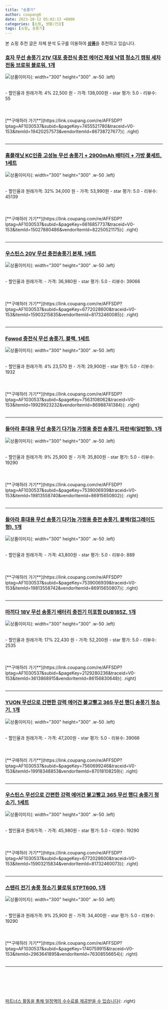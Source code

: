 ```yaml
---
title: "송풍기"
author: coupang6
date: 2023-10-12 05:02:13 +0800
categories: [쇼핑, 생활/건강]
tags: [쇼핑, 송풍기]
---
```


본 쇼핑 추천 글은 자체 분석 도구를 이용하여 [**상품**](https://link.coupang.com/a/bao1ui)을 추천하고 있습니다.

### [효자 무선 송풍기 21V 대포 충전식 충전 에어건 제설 낙엽 청소기 캠핑 세차 전동 브로워 블로워, 1개](https://link.coupang.com/re/AFFSDP?lptag=AF1030537&subid=&pageKey=7455521780&traceid=V0-153&itemId=19420257573&vendorItemId=86738727677)

![상품이미지](https://thumbnail7.coupangcdn.com/thumbnails/remote/230x230ex/image/vendor_inventory/afb7/66c43f85b99dd9bc53cfd4098db17934e02e72b36a4ea8c4d52acef8c436.png){: width="300" height="300" .w-50 .left}


<br>
- 할인율과 원래가격: 4%  22,500   원
- 가격: 138,000원
- star 평가: 5.0
- 리뷰수: 55
<br>
<br>
<br>
<br>
[**구매하러 가기**](https://link.coupang.com/re/AFFSDP?lptag=AF1030537&subid=&pageKey=7455521780&traceid=V0-153&itemId=19420257573&vendorItemId=86738727677){: .right}
<br>
<br>

---

### [홈플래닛 KC인증 고성능 무선 송풍기 + 2900mAh 배터리 + 가방 풀세트, 1세트](https://link.coupang.com/re/AFFSDP?lptag=AF1030537&subid=&pageKey=6616857737&traceid=V0-153&itemId=15027880486&vendorItemId=82250521175)

![상품이미지](https://thumbnail8.coupangcdn.com/thumbnails/remote/230x230ex/image/retail/images/1607503638597286-31c052a8-6ac0-47a4-b465-b9d982bc6428.jpg){: width="300" height="300" .w-50 .left}


<br>
- 할인율과 원래가격: 32%  34,000   원
- 가격: 53,990원
- star 평가: 5.0
- 리뷰수: 45139
<br>
<br>
<br>
<br>
[**구매하러 가기**](https://link.coupang.com/re/AFFSDP?lptag=AF1030537&subid=&pageKey=6616857737&traceid=V0-153&itemId=15027880486&vendorItemId=82250521175){: .right}
<br>
<br>

---

### [우스틴스 20V 무선 충전송풍기 본체, 1세트](https://link.coupang.com/re/AFFSDP?lptag=AF1030537&subid=&pageKey=6772028600&traceid=V0-153&itemId=15903215835&vendorItemId=81732460085)

![상품이미지](https://thumbnail7.coupangcdn.com/thumbnails/remote/230x230ex/image/vendor_inventory/0db8/c2189252a22d58209357e4ea9a0c03185440c8b42e8fba1b0071ff0e3107.jpg){: width="300" height="300" .w-50 .left}


<br>
- 할인율과 원래가격: 
- 가격: 36,980원
- star 평가: 5.0
- 리뷰수: 39066
<br>
<br>
<br>
<br>
[**구매하러 가기**](https://link.coupang.com/re/AFFSDP?lptag=AF1030537&subid=&pageKey=6772028600&traceid=V0-153&itemId=15903215835&vendorItemId=81732460085){: .right}
<br>
<br>

---

### [Fowod 충전식 무선 송풍기, 블랙, 1세트](https://link.coupang.com/re/AFFSDP?lptag=AF1030537&subid=&pageKey=7563108062&traceid=V0-153&itemId=19929923232&vendorItemId=86988741384)

![상품이미지](https://thumbnail10.coupangcdn.com/thumbnails/remote/230x230ex/image/vendor_inventory/eab9/37b90fda804ae7b706c527c3bdf7292b5f109fdfec292f3ca29ba3a348f6.jpg){: width="300" height="300" .w-50 .left}


<br>
- 할인율과 원래가격: 4%  23,570   원
- 가격: 29,900원
- star 평가: 5.0
- 리뷰수: 1932
<br>
<br>
<br>
<br>
[**구매하러 가기**](https://link.coupang.com/re/AFFSDP?lptag=AF1030537&subid=&pageKey=7563108062&traceid=V0-153&itemId=19929923232&vendorItemId=86988741384){: .right}
<br>
<br>

---

### [돌아라 휴대용 무선 송풍기 다기능 가정용 충전 송풍기, 파란색(일반형), 1개](https://link.coupang.com/re/AFFSDP?lptag=AF1030537&subid=&pageKey=7539006939&traceid=V0-153&itemId=19813558740&vendorItemId=86915650802)

![상품이미지](https://thumbnail10.coupangcdn.com/thumbnails/remote/230x230ex/image/vendor_inventory/65d5/fb8c66f09fc2b379170cfdbdb82f56a455fa70449bab126c875edfb849e8.jpg){: width="300" height="300" .w-50 .left}


<br>
- 할인율과 원래가격: 9%  25,900   원
- 가격: 35,800원
- star 평가: 5.0
- 리뷰수: 19290
<br>
<br>
<br>
<br>
[**구매하러 가기**](https://link.coupang.com/re/AFFSDP?lptag=AF1030537&subid=&pageKey=7539006939&traceid=V0-153&itemId=19813558740&vendorItemId=86915650802){: .right}
<br>
<br>

---

### [돌아라 휴대용 무선 송풍기 다기능 가정용 충전 송풍기, 블랙(업그레이드형), 1개](https://link.coupang.com/re/AFFSDP?lptag=AF1030537&subid=&pageKey=7539006939&traceid=V0-153&itemId=19813558742&vendorItemId=86915650807)

![상품이미지](https://thumbnail7.coupangcdn.com/thumbnails/remote/230x230ex/image/vendor_inventory/3ae8/cb20e23bff92e0e977d8791b9ffa7b0b55ef939b7148b1866ad98bc01df3.jpg){: width="300" height="300" .w-50 .left}


<br>
- 할인율과 원래가격: 
- 가격: 43,800원
- star 평가: 5.0
- 리뷰수: 889
<br>
<br>
<br>
<br>
[**구매하러 가기**](https://link.coupang.com/re/AFFSDP?lptag=AF1030537&subid=&pageKey=7539006939&traceid=V0-153&itemId=19813558742&vendorItemId=86915650807){: .right}
<br>
<br>

---

### [마끼다 18V 무선 송풍기 배터리 충전기 미포함 DUB185Z, 1개](https://link.coupang.com/re/AFFSDP?lptag=AF1030537&subid=&pageKey=2129280236&traceid=V0-153&itemId=3613868915&vendorItemId=86156830648)

![상품이미지](https://thumbnail7.coupangcdn.com/thumbnails/remote/230x230ex/image/retail/images/5321947516465914-70424d66-c6ca-4fd8-80a0-1a638ab61a5a.png){: width="300" height="300" .w-50 .left}


<br>
- 할인율과 원래가격: 17%  22,430   원
- 가격: 52,200원
- star 평가: 5.0
- 리뷰수: 2535
<br>
<br>
<br>
<br>
[**구매하러 가기**](https://link.coupang.com/re/AFFSDP?lptag=AF1030537&subid=&pageKey=2129280236&traceid=V0-153&itemId=3613868915&vendorItemId=86156830648){: .right}
<br>
<br>

---

### [YUON 무선으로 간편한 강력 에어건 불고빨고 365 무선 핸디 송풍기 청소기, 1개](https://link.coupang.com/re/AFFSDP?lptag=AF1030537&subid=&pageKey=7560699246&traceid=V0-153&itemId=19918348853&vendorItemId=87018108259)

![상품이미지](https://thumbnail9.coupangcdn.com/thumbnails/remote/230x230ex/image/vendor_inventory/1b65/a06282f4aed087ee087a4daf1bc28b47dab6f7a065c4ab753962aade0b0d.jpg){: width="300" height="300" .w-50 .left}


<br>
- 할인율과 원래가격: 
- 가격: 47,200원
- star 평가: 5.0
- 리뷰수: 39066
<br>
<br>
<br>
<br>
[**구매하러 가기**](https://link.coupang.com/re/AFFSDP?lptag=AF1030537&subid=&pageKey=7560699246&traceid=V0-153&itemId=19918348853&vendorItemId=87018108259){: .right}
<br>
<br>

---

### [우스틴스 무선으로 간편한 강력 에어건 불고빨고 365 무선 핸디 송풍기 청소기, 1세트](https://link.coupang.com/re/AFFSDP?lptag=AF1030537&subid=&pageKey=6772028600&traceid=V0-153&itemId=15903215834&vendorItemId=81732460073)

![상품이미지](https://thumbnail10.coupangcdn.com/thumbnails/remote/230x230ex/image/vendor_inventory/0e4b/405e38491f2fac2fafc52ed72abeb5e82bbbfe9f458a1b3db301ef444ad5.jpg){: width="300" height="300" .w-50 .left}


<br>
- 할인율과 원래가격: 
- 가격: 45,980원
- star 평가: 5.0
- 리뷰수: 19290
<br>
<br>
<br>
<br>
[**구매하러 가기**](https://link.coupang.com/re/AFFSDP?lptag=AF1030537&subid=&pageKey=6772028600&traceid=V0-153&itemId=15903215834&vendorItemId=81732460073){: .right}
<br>
<br>

---

### [스탠리 전기 송풍 청소기 블로워 STPT600, 1개](https://link.coupang.com/re/AFFSDP?lptag=AF1030537&subid=&pageKey=1740759915&traceid=V0-153&itemId=2963641895&vendorItemId=76308556654)

![상품이미지](https://thumbnail9.coupangcdn.com/thumbnails/remote/230x230ex/image/vendor_inventory/1afc/3223d45bbeaaaa918459f239fd8f0188a3b507cc9cd18c7a09bdc9824151.jpg){: width="300" height="300" .w-50 .left}


<br>
- 할인율과 원래가격: 9%  25,900   원
- 가격: 34,400원
- star 평가: 5.0
- 리뷰수: 19290
<br>
<br>
<br>
<br>
[**구매하러 가기**](https://link.coupang.com/re/AFFSDP?lptag=AF1030537&subid=&pageKey=1740759915&traceid=V0-153&itemId=2963641895&vendorItemId=76308556654){: .right}
<br>
<br>

---
<br><br><br><br><br> [파트너스 활동을 통해 일정액의 수수료를 제공받을 수 있습니다](https://link.coupang.com/a/bao1ui){: .right}